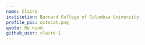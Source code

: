 ```yaml
---
name: Claire 
institution: Barnard College of Columbia University 
profile_pic: octocat.png
quote: Be kind.
github_user: claire-1 
---
```

